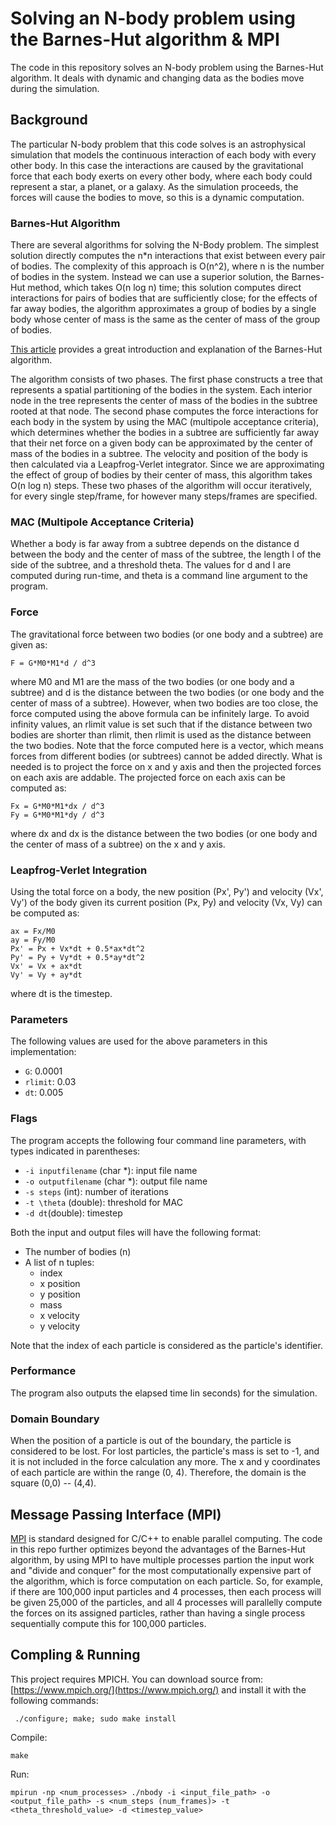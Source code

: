 # Solving an N-body problem using the Barnes-Hut algorithm & MPI

The code in this repository solves an N-body problem using the Barnes-Hut algorithm. It deals with dynamic and changing data as the bodies move during the simulation.

## Background

The particular N-body problem that this code solves is an astrophysical simulation that models the continuous interaction of each body with every other body. In this case the interactions are caused by the gravitational force that each body exerts on every other body, where each body could represent a star, a planet, or a galaxy. As the simulation proceeds, the forces will cause the bodies to move, so this is a dynamic computation.

### Barnes-Hut Algorithm

There are several algorithms for solving the N-Body problem. The simplest solution directly computes the n*n interactions that exist between every pair of bodies. The complexity of this approach is O(n^2), where n is the number of bodies in the system. Instead we can use a superior solution, the Barnes-Hut method, which takes O(n log n) time; this solution computes direct interactions for pairs of bodies that are sufficiently close; for the effects of far away bodies, the algorithm approximates a group of bodies by a single body whose center of mass is the same as the center of mass of the group of bodies.

[This article](http://arborjs.org/docs/barnes-hut) provides a great introduction and explanation of the Barnes-Hut algorithm.

The algorithm consists of two phases. The first phase constructs a tree that represents a spatial partitioning of the bodies in the system. Each interior node in the tree represents the center of mass of the bodies in the subtree rooted at that node. The second phase computes the force interactions for each body in the system by using the MAC (multipole acceptance criteria), which determines whether the bodies in a subtree are sufficiently far away that their net force on a given body can be approximated by the center of mass of the bodies in a subtree. The velocity and position of the body is then calculated via a Leapfrog-Verlet integrator. Since we are approximating the effect of group of bodies by their center of mass, this algorithm takes O(n log n) steps. These two phases of the algorithm will occur iteratively, for every single step/frame, for however many steps/frames are specified.

### MAC (Multipole Acceptance Criteria)

Whether a body is far away from a subtree depends on the distance d between the body and the center of mass of the subtree, the length l of the side of the subtree, and a threshold theta. The values for d and l are computed during run-time, and theta is a command line argument to the program.

### Force

The gravitational force between two bodies (or one body and a subtree) are given as:

```
F = G*M0*M1*d / d^3
```

where M0 and M1 are the mass of the two bodies (or one body and a subtree) and d is the distance between the two bodies (or one body and the center of mass of a subtree). However, when two bodies are too close, the force computed using the above formula can be infinitely large. To avoid infinity values, an rlimit value is set such that if the distance between two bodies are shorter than rlimit, then rlimit is used as the distance between the two bodies. Note that the force computed here is a vector, which means forces from different bodies (or subtrees) cannot be added directly. What is needed is to project the force on x and y axis and then the projected forces on each axis are addable. The projected force on each axis can be computed as:

```
Fx = G*M0*M1*dx / d^3
Fy = G*M0*M1*dy / d^3
```

where dx and dx is the distance between the two bodies (or one body and the center of mass of a subtree) on the x and y axis.

### Leapfrog-Verlet Integration

Using the total force on a body, the new position (Px', Py') and velocity (Vx', Vy') of the body given its current position (Px, Py) and velocity (Vx, Vy) can be computed as:

```
ax = Fx/M0
ay = Fy/M0
Px' = Px + Vx*dt + 0.5*ax*dt^2
Py' = Py + Vy*dt + 0.5*ay*dt^2
Vx' = Vx + ax*dt
Vy' = Vy + ay*dt
```

where dt is the timestep.

### Parameters

The following values are used for the above parameters in this implementation:

* `G`: 0.0001
* `rlimit`: 0.03
* `dt`: 0.005

### Flags

The program accepts the following four command line parameters, with types indicated in parentheses:

* `-i inputfilename` (char *): input file name
* `-o outputfilename` (char *): output file name
* `-s steps` (int): number of iterations
* `-t \theta` (double): threshold for MAC
* `-d dt`(double): timestep

Both the input and output files will have the following format:

* The number of bodies (n)
* A list of n tuples:
  * index
  * x position
  * y position
  * mass
  * x velocity
  * y velocity

Note that the index of each particle is considered as the particle's identifier.

### Performance

The program also outputs the elapsed time Iin seconds) for the simulation.

### Domain Boundary

When the position of a particle is out of the boundary, the particle is considered to be lost. For lost particles, the particle's mass is set to -1, and it is not included in the force calculation any more. The x and y coordinates of each particle are within the range (0, 4). Therefore, the domain is the square (0,0) -- (4,4).

## Message Passing Interface (MPI)

[MPI](https://en.wikipedia.org/wiki/Message_Passing_Interface) is standard designed for C/C++ to enable parallel computing. The code in this repo further optimizes beyond the advantages of the Barnes-Hut algorithm, by using MPI to have multiple processes partion the input work and "divide and conquer" for the most computationally expensive part of the algorithm, which is force computation on each particle. So, for example, if there are 100,000 input particles and 4 processes, then each process will be given 25,000 of the particles, and all 4 processes will parallelly compute the forces on its assigned particles, rather than having a single process sequentially compute this for 100,000 particles.

## Compling & Running

This project requires MPICH. You can download source from: [https://www.mpich.org/](https://www.mpich.org/) and install it with the following commands:

```
 ./configure; make; sudo make install
```

Compile:

`make`

Run:

`mpirun -np <num_processes> ./nbody -i <input_file_path> -o <output_file_path> -s <num_steps (num_frames)> -t <theta_threshold_value> -d <timestep_value>`
